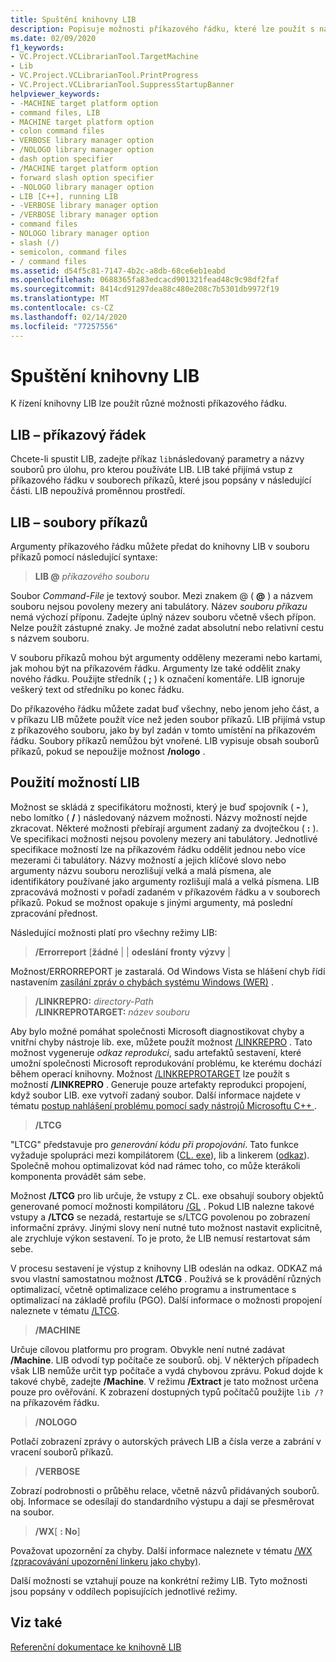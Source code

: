 ```yaml
---
title: Spuštění knihovny LIB
description: Popisuje možnosti příkazového řádku, které lze použít s nástrojem lib. exe.
ms.date: 02/09/2020
f1_keywords:
- VC.Project.VCLibrarianTool.TargetMachine
- Lib
- VC.Project.VCLibrarianTool.PrintProgress
- VC.Project.VCLibrarianTool.SuppressStartupBanner
helpviewer_keywords:
- -MACHINE target platform option
- command files, LIB
- MACHINE target platform option
- colon command files
- VERBOSE library manager option
- /NOLOGO library manager option
- dash option specifier
- /MACHINE target platform option
- forward slash option specifier
- -NOLOGO library manager option
- LIB [C++], running LIB
- -VERBOSE library manager option
- /VERBOSE library manager option
- command files
- NOLOGO library manager option
- slash (/)
- semicolon, command files
- / command files
ms.assetid: d54f5c81-7147-4b2c-a8db-68ce6eb1eabd
ms.openlocfilehash: 0688365fa83edcacd901321fead48c9c98df2faf
ms.sourcegitcommit: 8414cd91297dea88c480e208c7b5301db9972f19
ms.translationtype: MT
ms.contentlocale: cs-CZ
ms.lasthandoff: 02/14/2020
ms.locfileid: "77257556"
---
```

# <a name="running-lib"></a>Spuštění knihovny LIB

K řízení knihovny LIB lze použít různé možnosti příkazového řádku.

## <a name="lib-command-line"></a>LIB – příkazový řádek

Chcete-li spustit LIB, zadejte příkaz `lib`následovaný parametry a názvy souborů pro úlohu, pro kterou používáte LIB. LIB také přijímá vstup z příkazového řádku v souborech příkazů, které jsou popsány v následující části. LIB nepoužívá proměnnou prostředí.

## <a name="lib-command-files"></a>LIB – soubory příkazů

Argumenty příkazového řádku můžete předat do knihovny LIB v souboru příkazů pomocí následující syntaxe:

> **LIB \@** <em>příkazového souboru</em>

Soubor *Command-File* je textový soubor. Mezi znakem @ ( **\@** ) a názvem souboru nejsou povoleny mezery ani tabulátory. Název *souboru příkazu* nemá výchozí příponu. Zadejte úplný název souboru včetně všech přípon. Nelze použít zástupné znaky. Je možné zadat absolutní nebo relativní cestu s názvem souboru.

V souboru příkazů mohou být argumenty odděleny mezerami nebo kartami, jak mohou být na příkazovém řádku. Argumenty lze také oddělit znaky nového řádku. Použijte středník ( **;** ) k označení komentáře. LIB ignoruje veškerý text od středníku po konec řádku.

Do příkazového řádku můžete zadat buď všechny, nebo jenom jeho část, a v příkazu LIB můžete použít více než jeden soubor příkazů. LIB přijímá vstup z příkazového souboru, jako by byl zadán v tomto umístění na příkazovém řádku. Soubory příkazů nemůžou být vnořené. LIB vypisuje obsah souborů příkazů, pokud se nepoužije možnost **/nologo** .

## <a name="using-lib-options"></a>Použití možností LIB

Možnost se skládá z specifikátoru možnosti, který je buď spojovník ( **-** ), nebo lomítko ( **/** ) následovaný názvem možnosti. Názvy možností nejde zkracovat. Některé možnosti přebírají argument zadaný za dvojtečkou ( **:** ). Ve specifikaci možnosti nejsou povoleny mezery ani tabulátory. Jednotlivé specifikace možností lze na příkazovém řádku oddělit jednou nebo více mezerami či tabulátory. Názvy možností a jejich klíčové slovo nebo argumenty názvu souboru nerozlišují velká a malá písmena, ale identifikátory používané jako argumenty rozlišují malá a velká písmena. LIB zpracovává možnosti v pořadí zadaném v příkazovém řádku a v souborech příkazů. Pokud se možnost opakuje s jinými argumenty, má poslední zpracování přednost.

Následující možnosti platí pro všechny režimy LIB:

> **/Errorreport** \[**žádné** &#124; &#124; **odeslání** **fronty** **výzvy** &#124;

Možnost/ERRORREPORT je zastaralá. Od Windows Vista se hlášení chyb řídí nastavením [zasílání zpráv o chybách systému Windows (WER)](/windows/win32/wer/windows-error-reporting) .

> **/LINKREPRO:** _directory-Path_ \
> **/LINKREPROTARGET:** _název souboru_

Aby bylo možné pomáhat společnosti Microsoft diagnostikovat chyby a vnitřní chyby nástroje lib. exe, můžete použít možnost [/LINKREPRO](linkrepro.md) . Tato možnost vygeneruje *odkaz reprodukci*, sadu artefaktů sestavení, které umožní společnosti Microsoft reprodukování problému, ke kterému dochází během operací knihovny. Možnost [/LINKREPROTARGET](linkreprotarget.md) lze použít s možností **/LINKREPRO** . Generuje pouze artefakty reprodukci propojení, když soubor LIB. exe vytvoří zadaný soubor. Další informace najdete v tématu [postup nahlášení problému pomocí sady nástrojů Microsoftu C++ ](../../overview/how-to-report-a-problem-with-the-visual-cpp-toolset.md).

> **/LTCG**

"LTCG" představuje pro *generování kódu při propojování*. Tato funkce vyžaduje spolupráci mezi kompilátorem ([CL. exe](compiler-options.md)), lib a linkerem ([odkaz](linker-options.md)). Společně mohou optimalizovat kód nad rámec toho, co může kterákoli komponenta provádět sám sebe.

Možnost **/LTCG** pro lib určuje, že vstupy z CL. exe obsahují soubory objektů generované pomocí možnosti kompilátoru [/GL](gl-whole-program-optimization.md) . Pokud LIB nalezne takové vstupy a **/LTCG** se nezadá, restartuje se s/LTCG povolenou po zobrazení informační zprávy. Jinými slovy není nutné tuto možnost nastavit explicitně, ale zrychluje výkon sestavení. To je proto, že LIB nemusí restartovat sám sebe.

V procesu sestavení je výstup z knihovny LIB odeslán na odkaz. ODKAZ má svou vlastní samostatnou možnost **/LTCG** . Používá se k provádění různých optimalizací, včetně optimalizace celého programu a instrumentace s optimalizací na základě profilu (PGO). Další informace o možnosti propojení naleznete v tématu [/LTCG](ltcg-link-time-code-generation.md).

> **/MACHINE**

Určuje cílovou platformu pro program. Obvykle není nutné zadávat **/Machine**. LIB odvodí typ počítače ze souborů. obj. V některých případech však LIB nemůže určit typ počítače a vydá chybovou zprávu. Pokud dojde k takové chybě, zadejte **/Machine**. V režimu **/Extract** je tato možnost určena pouze pro ověřování. K zobrazení dostupných typů počítačů použijte `lib /?` na příkazovém řádku.

> **/NOLOGO**

Potlačí zobrazení zprávy o autorských právech LIB a čísla verze a zabrání v vracení souborů příkazů.

> **/VERBOSE**

Zobrazí podrobnosti o průběhu relace, včetně názvů přidávaných souborů. obj. Informace se odesílají do standardního výstupu a dají se přesměrovat na soubor.

> **/WX**[ **: No**]

Považovat upozornění za chyby. Další informace naleznete v tématu [/WX (zpracovávání upozornění linkeru jako chyby)](wx-treat-linker-warnings-as-errors.md).

Další možnosti se vztahují pouze na konkrétní režimy LIB. Tyto možnosti jsou popsány v oddílech popisujících jednotlivé režimy.

## <a name="see-also"></a>Viz také

[Referenční dokumentace ke knihovně LIB](lib-reference.md)
